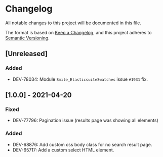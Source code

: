 # Changelog
All notable changes to this project will be documented in this file.

The format is based on [Keep a Changelog](https://keepachangelog.com/en/1.0.0/),
and this project adheres to [Semantic Versioning](https://semver.org/spec/v2.0.0.html).

## [Unreleased]
### Added
- DEV-78034: Module `Smile_ElasticsuiteSwatches` issue `#1931` fix.

## [1.0.0] - 2021-04-20
### Fixed
- DEV-77796: Pagination issue (results page was showing all elements)

### Added
- DEV-68876: Add custom css body class for no search result page.
- DEV-65717: Add a custom select HTML element.
